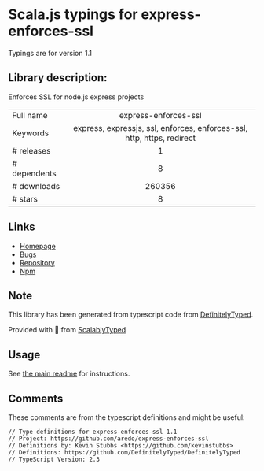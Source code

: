 
# Scala.js typings for express-enforces-ssl

Typings are for version 1.1

## Library description:
Enforces SSL for node.js express projects

|                    |                 |
| ------------------ | :-------------: |
| Full name          | express-enforces-ssl |
| Keywords           | express, expressjs, ssl, enforces, enforces-ssl, http, https, redirect |
| # releases         | 1 |
| # dependents       | 8 |
| # downloads        | 260356 |
| # stars            | 8 |

## Links
- [Homepage](https://github.com/aredo/express-enforces-ssl)
- [Bugs](https://github.com/aredo/express-enforces-ssl/issues)
- [Repository](https://github.com/aredo/express-enforces-ssl)
- [Npm](https://www.npmjs.com/package/express-enforces-ssl)
    


## Note
This library has been generated from typescript code from [DefinitelyTyped](https://definitelytyped.org).

Provided with :purple_heart: from [ScalablyTyped](https://github.com/oyvindberg/ScalablyTyped)

## Usage
See [the main readme](../../readme.md) for instructions.

## Comments

These comments are from the typescript definitions and might be useful:
```
// Type definitions for express-enforces-ssl 1.1
// Project: https://github.com/aredo/express-enforces-ssl
// Definitions by: Kevin Stubbs <https://github.com/kevinstubbs>
// Definitions: https://github.com/DefinitelyTyped/DefinitelyTyped
// TypeScript Version: 2.3

```

